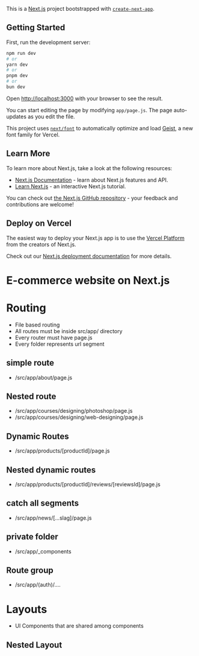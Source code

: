 This is a [Next.js](https://nextjs.org) project bootstrapped with [`create-next-app`](https://github.com/vercel/next.js/tree/canary/packages/create-next-app).

## Getting Started

First, run the development server:

```bash
npm run dev
# or
yarn dev
# or
pnpm dev
# or
bun dev
```

Open [http://localhost:3000](http://localhost:3000) with your browser to see the result.

You can start editing the page by modifying `app/page.js`. The page auto-updates as you edit the file.

This project uses [`next/font`](https://nextjs.org/docs/app/building-your-application/optimizing/fonts) to automatically optimize and load [Geist](https://vercel.com/font), a new font family for Vercel.

## Learn More

To learn more about Next.js, take a look at the following resources:

- [Next.js Documentation](https://nextjs.org/docs) - learn about Next.js features and API.
- [Learn Next.js](https://nextjs.org/learn) - an interactive Next.js tutorial.

You can check out [the Next.js GitHub repository](https://github.com/vercel/next.js) - your feedback and contributions are welcome!

## Deploy on Vercel

The easiest way to deploy your Next.js app is to use the [Vercel Platform](https://vercel.com/new?utm_medium=default-template&filter=next.js&utm_source=create-next-app&utm_campaign=create-next-app-readme) from the creators of Next.js.

Check out our [Next.js deployment documentation](https://nextjs.org/docs/app/building-your-application/deploying) for more details.

# E-commerce website on Next.js

# Routing

- File based routing
- All routes must be inside src/app/ directory
- Every router must have page.js
- Every folder represents url segment

## simple route

- /src/app/about/page.js

## Nested route

- /src/app/courses/designing/photoshop/page.js
- /src/app/courses/designing/web-designing/page.js

## Dynamic Routes

- /src/app/products/[productId]/page.js

## Nested dynamic routes

- /src/app/products/[productId]/reviews/[reviewsId]/page.js

## catch all segments

- /src/app/news/[...slag]/page.js

## private folder

- /src/app/\_components

## Route group

- /src/app/(auth)/....

# Layouts
- UI Components that are shared among components

## Nested Layout